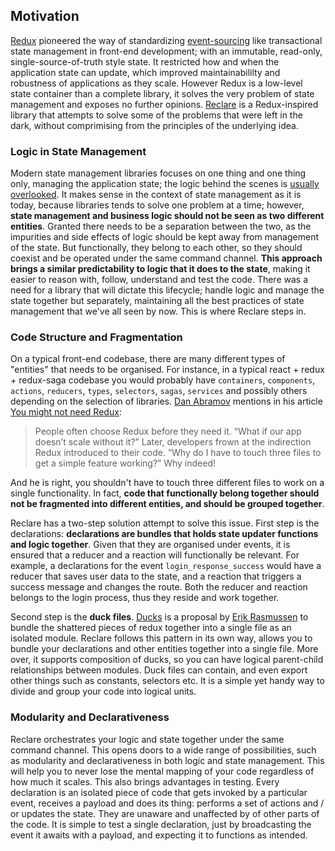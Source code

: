 ## Motivation

[Redux](https://redux.js.org) pioneered the way of standardizing [event-sourcing](https://martinfowler.com/eaaDev/EventSourcing.html) like transactional state management in front-end development; with an immutable, read-only, single-source-of-truth style state. It restricted how and when the application state can update, which improved maintainabililty and robustness of applications as they scale. However Redux is a low-level state container than a complete library, it solves the very problem of state management and exposes no further opinions. [Reclare](https://github.com/reclarejs/reclare) is a Redux-inspired library that attempts to solve some of the problems that were left in the dark, without comprimising from the principles of the underlying idea.

### Logic in State Management

Modern state management libraries focuses on one thing and one thing only, managing the application state; the logic behind the scenes is [usually overlooked](http://krasimirtsonev.com/blog/article/managing-state-in-javascript-with-state-machines-stent). It makes sense in the context of state management as it is today, because libraries tends to solve one problem at a time; however, **state management and business logic should not be seen as two different entities**. Granted there needs to be a separation between the two, as the impurities and side effects of logic should be kept away from management of the state. But functionally, they belong to each other, so they should coexist and be operated under the same command channel. **This approach brings a similar predictability to logic that it does to the state**, making it easier to reason with, follow, understand and test the code. There was a need for a library that will dictate this lifecycle; handle logic and manage the state together but separately, maintaining all the best practices of state management that we've all seen by now. This is where Reclare steps in.

### Code Structure and Fragmentation

On a typical front-end codebase, there are many different types of "entities" that needs to be organised. For instance, in a typical react + redux + redux-saga codebase you would probably have `containers`, `components`, `actions`, `reducers`, `types`, `selectors`, `sagas`, `services` and possibly others depending on the selection of libraries. [Dan Abramov](https://github.com/gaearon) mentions in his article [You might not need Redux](https://medium.com/@dan_abramov/you-might-not-need-redux-be46360cf367):

> People often choose Redux before they need it. “What if our app doesn’t scale without it?” Later, developers frown at the indirection Redux introduced to their code. “Why do I have to touch three files to get a simple feature working?” Why indeed!

And he is right, you shouldn't have to touch three different files to work on a single functionality. In fact, **code that functionally belong together should not be fragmented into different entities, and should be grouped together**.

Reclare has a two-step solution attempt to solve this issue. First step is the declarations: **declarations are bundles that holds state updater functions and logic together**. Given that they are organised under events, it is ensured that a reducer and a reaction will functionally be relevant. For example, a declarations for the event `login_response_success` would have a reducer that saves user data to the state, and a reaction that triggers a success message and changes the route. Both the reducer and reaction belongs to the login process, thus they reside and work together.

Second step is the **duck files**. [Ducks](https://github.com/erikras/ducks-modular-redux) is a proposal by [Erik Rasmussen](https://github.com/erikras) to bundle the shattered pieces of redux together into a single file as an isolated module. Reclare follows this pattern in its own way, allows you to bundle your declarations and other entities together into a single file. More over, it supports composition of ducks, so you can have logical parent-child relationships between modules. Duck files can contain, and even export other things such as constants, selectors etc. It is a simple yet handy way to divide and group your code into logical units.

### Modularity and Declarativeness

Reclare orchestrates your logic and state together under the same command channel. This opens doors to a wide range of possibilities, such as modularity and declarativeness in both logic and state management. This will help you to never lose the mental mapping of your code regardless of how much it scales. This also brings advantages in testing. Every declaration is an isolated piece of code that gets invoked by a particular event, receives a payload and does its thing: performs a set of actions and / or updates the state. They are unaware and unaffected by of other parts of the code. It is simple to test a single declaration, just by broadcasting the event it awaits with a payload, and expecting it to functions as intended.

